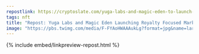 ```yaml
---
repostlink: https://cryptoslate.com/yuga-labs-and-magic-eden-to-launch-new-royalty-focused-ethereum-nft-marketplace-by-2023-end
tags: nft
title: "Repost: Yuga Labs and Magic Eden Launching Royalty Focused Marketplace"
image: "https://pbs.twimg.com/media/F-FYAoHWAAAukLg?format=jpg&name=large"
---
```


{% include embed/linkpreview-repost.html %}
